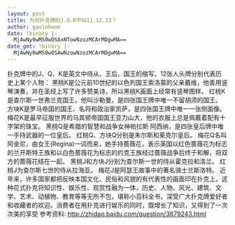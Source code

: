 ```yaml
---
layout: post
title: 为何扑克牌的J.Q.K不叫11.12.13？
author: gavinkwoe
date: !binary |-
  MjAwNy0wMS0wOSAxNTowNzozMCArMDgwMA==
date_gmt: !binary |-
  MjAwNy0wMS0wOSAwNzowNzozMCArMDgwMA==
---
```

扑克牌中的J、Q、K是英文中侍从、王后、国王的缩写，12张人头牌分别代表历史上某个人物： 
黑桃K是公元前10世纪的以色列国王索洛蒙的父亲戴维，他善用竖琴演奏，并在圣经上写了许多赞美诗，所以黑桃K画面上经常有竖琴图样。 
红桃K是查尔斯一世弗兰克国王，他叫沙勒曼，是四张国王牌中唯一不留胡须的国王。 
方块K是罗马帝国的国王、名将和政治家凯萨，是四张国王牌中唯一一张侧面像。 
梅花K是最早征服世界的马其顿帝国国王亚力山大，他的衣服上总是佩戴着配有十字架的珠宝。 
黑桃Q是希腊的智慧和战争女神帕拉斯&middot;阿西纳，是四张皇后牌中唯一手持武器的一位皇后。 
红桃Q、方块Q分别是朱尔斯和莱克尔皇后。 
梅花Q名叫阿金尼，由女王(Regina)一词而来，她手持蔷薇花，表示英国以红色蔷薇花为标志的兰开斯特王族和以白色蔷薇花为标志的约克王族经过蔷薇战争后终于和解，将双方的蔷薇花结在一起。 
黑桃J和方块J分别为查尔斯一世的侍从霍克拉和洛兰。 
红桃J为查尔斯七世的侍从拉海亚。 
梅花J是阿瑟王故事中的著名骑士兰斯洛特。 
近年来，许多国家都把反映本国文化、民俗和风貌的有代表性的画面印在扑克上。这种花式扑克将知识性、娱乐性、观赏性融为一体，历史、人物、风光、建筑、文学、艺术、动植物、教育等等无所不包，堪称小百科全书，深受广大扑克牌爱好者和收藏者的欢迎。消费者在用扑克进行娱乐的同时，既增长了知识，又得到了一次次美的享受
参考资料:
http://zhidao.baidu.com/question/3679243.html
